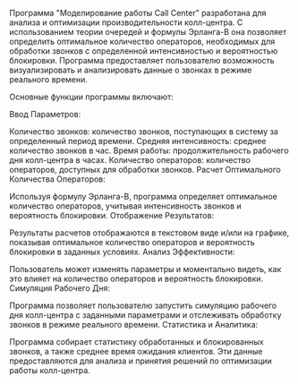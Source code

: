 Программа "Моделирование работы Call Center" разработана для анализа и оптимизации производительности колл-центра. С использованием теории очередей и формулы Эрланга-B она позволяет определить оптимальное количество операторов, необходимых для обработки звонков с определенной интенсивностью и вероятностью блокировки. Программа предоставляет пользователю возможность визуализировать и анализировать данные о звонках в режиме реального времени.

Основные функции программы включают:

Ввод Параметров:

Количество звонков: количество звонков, поступающих в систему за определенный период времени.
Средняя интенсивность: среднее количество звонков в час.
Время работы: продолжительность рабочего дня колл-центра в часах.
Количество операторов: количество операторов, доступных для обработки звонков.
Расчет Оптимального Количества Операторов:

Используя формулу Эрланга-B, программа определяет оптимальное количество операторов, учитывая интенсивность звонков и вероятность блокировки.
Отображение Результатов:

Результаты расчетов отображаются в текстовом виде и/или на графике, показывая оптимальное количество операторов и вероятность блокировки в заданных условиях.
Анализ Эффективности:

Пользователь может изменять параметры и моментально видеть, как это влияет на количество операторов и вероятность блокировки.
Симуляция Рабочего Дня:

Программа позволяет пользователю запустить симуляцию рабочего дня колл-центра с заданными параметрами и отслеживать обработку звонков в режиме реального времени.
Статистика и Аналитика:

Программа собирает статистику обработанных и блокированных звонков, а также среднее время ожидания клиентов. Эти данные предоставляются для анализа и принятия решений по оптимизации работы колл-центра.
